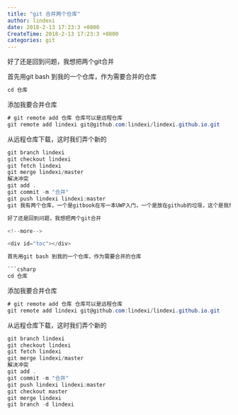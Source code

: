 ```yaml
---
title: "git 合并两个仓库"
author: lindexi
date: 2018-2-13 17:23:3 +0800
CreateTime: 2018-2-13 17:23:3 +0800
categories: git
---
```


好了还是回到问题，我想把两个git合并

<!--more-->



<div id="toc"></div>

首先用git bash 到我的一个仓库，作为需要合并的仓库

```csharp
cd 仓库
```

添加我要合并仓库

```csharp
# git remote add 仓库 仓库可以是远程仓库
git remote add lindexi git@github.com:lindexi/lindexi.github.io.git
```
从远程仓库下载，这时我们弄个新的

```csharp
git branch lindexi
git checkout lindexi
git fetch lindexi
git merge lindexi/master
解决冲突
git add .
git commit -m "合并"
git push lindexi lindexi:master
git 我有两个仓库，一个是gitbook在写一本UWP入门，一个是放在github的垃圾，这个是我想要开个人网站，但是做的还是不行[https://github.com/lindexi/lindexi.github.io结果发现我需要做html，本来的文件没法直接转过去，但是我又不想使用第三方工具，于是最后我想着自己来写一个，于是就做了winMarkdown，win10软件，不过已经几个月没做](https://github.com/lindexi/lindexi.github.io结果发现我需要做html，本来的文件没法直接转过去，但是我又不想使用第三方工具，于是最后我想着自己来写一个，于是就做了winMarkdown，win10软件，不过已经几个月没做 )

好了还是回到问题，我想把两个git合并

<!--more-->

<div id="toc"></div>

首先用git bash 到我的一个仓库，作为需要合并的仓库

```csharp
cd 仓库
```

添加我要合并仓库

```csharp
# git remote add 仓库 仓库可以是远程仓库
git remote add lindexi git@github.com:lindexi/lindexi.github.io.git
```
从远程仓库下载，这时我们弄个新的

```csharp
git branch lindexi
git checkout lindexi
git fetch lindexi
git merge lindexi/master
解决冲突
git add .
git commit -m "合并"
git push lindexi lindexi:master
git checkout master
git merge lindexi
git branch -d lindexi
```





